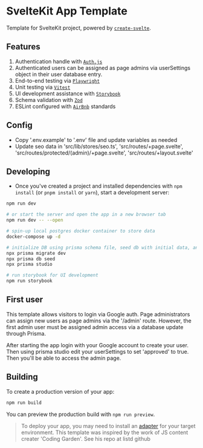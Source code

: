 # SvelteKit App Template

Template for SvelteKit project, powered by [`create-svelte`](https://github.com/sveltejs/kit/tree/master/packages/create-svelte).

## Features

1. Authentication handle with [`Auth.js`](https://authjs.dev/reference/sveltekit)
2. Authenticated users can be assigned as page admins via userSettings object in their user database entry.
3. End-to-end testing via [`Playwright`](https://playwright.dev/docs/intro)
4. Unit testing via [`Vitest`](https://vitest.dev/guide/)
5. UI development assistance with [`Storybook`](https://storybook.js.org/)
6. Schema validation with [`Zod`](https://zod.dev/)
7. ESLint configured with [`AirBnb`](https://github.com/airbnb/javascript) standards

## Config

- Copy '.env.example' to '.env' file and update variables as needed
- Update seo data in 'src/lib/stores/seo.ts', 'src/routes/+page.svelte', 'src/routes/protected/(admin)/+page.svelte', 'src/routes/+layout.svelte'

## Developing

- Once you've created a project and installed dependencies with `npm install` (or `pnpm install` or `yarn`), start a development server:

```bash
npm run dev

# or start the server and open the app in a new browser tab
npm run dev -- --open

# spin-up local postgres docker container to store data
docker-compose up -d

# initialize DB using prisma schema file, seed db with initial data, and start prisma studio
npx prisma migrate dev
npx prisma db seed
npx prisma studio

# run storybook for UI development
npm run storybook
```

## First user

This template allows visitors to login via Google auth. Page administrators can assign new users as page admins via the '/admin' route. However, the first admin user must be assigned admin access via a database update through Prisma.

After starting the app login with your Google account to create your user. Then using prisma studio edit your userSettings to set 'approved' to true. Then you'll be able to access the admin page.

## Building

To create a production version of your app:

```bash
npm run build
```

You can preview the production build with `npm run preview`.

> To deploy your app, you may need to install an [adapter](https://kit.svelte.dev/docs/adapters) for your target environment.
> This template was inspired by the work of JS content creater 'Coding Garden'. See his repo at listd github
